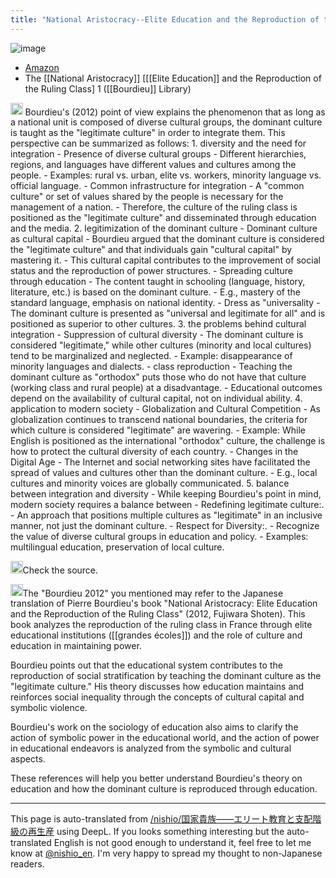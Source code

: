 ```yaml
---
title: "National Aristocracy--Elite Education and the Reproduction of the Ruling Class"
---
```


![image](https://gyazo.com/75453c76af7f259e77e313df2c203348/thumb/1000)
- [Amazon](https://amzn.to/402H8og)
- The [[National Aristocracy]] [[[Elite Education]] and the Reproduction of the Ruling Class] 1 ([[Bourdieu]] Library)

<img src='https://scrapbox.io/api/pages/nishio-en/GPT/icon' alt='GPT.icon' height="19.5"/>
Bourdieu's (2012) point of view explains the phenomenon that as long as a national unit is composed of diverse cultural groups, the dominant culture is taught as the "legitimate culture" in order to integrate them. This perspective can be summarized as follows:
1. diversity and the need for integration
    - Presence of diverse cultural groups
        - Different hierarchies, regions, and languages have different values and cultures among the people.
        - Examples: rural vs. urban, elite vs. workers, minority language vs. official language.
    - Common infrastructure for integration
        - A "common culture" or set of values shared by the people is necessary for the management of a nation.
        - Therefore, the culture of the ruling class is positioned as the "legitimate culture" and disseminated through education and the media.
2. legitimization of the dominant culture
    - Dominant culture as cultural capital
        - Bourdieu argued that the dominant culture is considered the "legitimate culture" and that individuals gain "cultural capital" by mastering it.
        - This cultural capital contributes to the improvement of social status and the reproduction of power structures.
    - Spreading culture through education
        - The content taught in schooling (language, history, literature, etc.) is based on the dominant culture.
        - E.g., mastery of the standard language, emphasis on national identity.
    - Dress as "universality
        - The dominant culture is presented as "universal and legitimate for all" and is positioned as superior to other cultures.
3. the problems behind cultural integration
    - Suppression of cultural diversity
        - The dominant culture is considered "legitimate," while other cultures (minority and local cultures) tend to be marginalized and neglected.
        - Example: disappearance of minority languages and dialects.
    - class reproduction
        - Teaching the dominant culture as "orthodox" puts those who do not have that culture (working class and rural people) at a disadvantage.
        - Educational outcomes depend on the availability of cultural capital, not on individual ability.
4. application to modern society
    - Globalization and Cultural Competition
        - As globalization continues to transcend national boundaries, the criteria for which culture is considered "legitimate" are wavering.
        - Example: While English is positioned as the international "orthodox" culture, the challenge is how to protect the cultural diversity of each country.
    - Changes in the Digital Age
        - The Internet and social networking sites have facilitated the spread of values and cultures other than the dominant culture.
        - E.g., local cultures and minority voices are globally communicated.
5. balance between integration and diversity
    - While keeping Bourdieu's point in mind, modern society requires a balance between
    - Redefining legitimate culture:.
        - An approach that positions multiple cultures as "legitimate" in an inclusive manner, not just the dominant culture.
    - Respect for Diversity:.
        - Recognize the value of diverse cultural groups in education and policy.
        - Examples: multilingual education, preservation of local culture.

<img src='https://scrapbox.io/api/pages/nishio-en/nishio/icon' alt='nishio.icon' height="19.5"/>Check the source.

<img src='https://scrapbox.io/api/pages/nishio-en/gpt/icon' alt='gpt.icon' height="19.5"/>The "Bourdieu 2012" you mentioned may refer to the Japanese translation of Pierre Bourdieu's book "National Aristocracy: Elite Education and the Reproduction of the Ruling Class" (2012, Fujiwara Shoten). This book analyzes the reproduction of the ruling class in France through elite educational institutions ([[grandes écoles]]) and the role of culture and education in maintaining power.

Bourdieu points out that the educational system contributes to the reproduction of social stratification by teaching the dominant culture as the "legitimate culture." His theory discusses how education maintains and reinforces social inequality through the concepts of cultural capital and symbolic violence.

Bourdieu's work on the sociology of education also aims to clarify the action of symbolic power in the educational world, and the action of power in educational endeavors is analyzed from the symbolic and cultural aspects.

These references will help you better understand Bourdieu's theory on education and how the dominant culture is reproduced through education.

---
This page is auto-translated from [/nishio/国家貴族――エリート教育と支配階級の再生産](https://scrapbox.io/nishio/国家貴族――エリート教育と支配階級の再生産) using DeepL. If you looks something interesting but the auto-translated English is not good enough to understand it, feel free to let me know at [@nishio_en](https://twitter.com/nishio_en). I'm very happy to spread my thought to non-Japanese readers.
